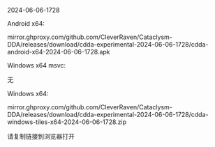 2024-06-06-1728

Android x64:

mirror.ghproxy.com/github.com/CleverRaven/Cataclysm-DDA/releases/download/cdda-experimental-2024-06-06-1728/cdda-android-x64-2024-06-06-1728.apk

Windows x64 msvc:

无

Windows x64:

mirror.ghproxy.com/github.com/CleverRaven/Cataclysm-DDA/releases/download/cdda-experimental-2024-06-06-1728/cdda-windows-tiles-x64-2024-06-06-1728.zip

请复制链接到浏览器打开

